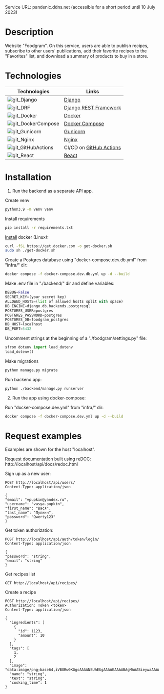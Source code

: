 Service URL: pandenic.ddns.net (accessible for a short period until 10 July 2023)

# Description
Website "Foodgram". On this service, users are able to publish recipes, subscribe to other users' publications, add their favorite recipes to the "Favorites" list, and download a summary of products to buy in a store.

# Technologies

| Technologies | Links |
| ---- | ---- |
| ![git_Django](https://github.com/pandenic/Foodgram_project/assets/114985447/87a6dd6e-127f-47e7-bbd4-a6c28fcddf76) | [Django](https://www.djangoproject.com/) |
| ![git_DRF](https://github.com/pandenic/Foodgram_project/assets/114985447/cda2c749-4c32-4857-b38a-ba37e4ec08a5) | [Django REST Framework](https://www.django-rest-framework.org/) |
| ![git_Docker](https://github.com/pandenic/Foodgram_project/assets/114985447/f0c3af66-8353-4cd6-a319-d20f0e526468) | [Docker](https://www.docker.com/)
| ![git_DockerCompose](https://github.com/pandenic/Foodgram_project/assets/114985447/f5bd3ab1-09d8-4b90-9e49-22e9204a4220) | [Docker Compose](https://docs.docker.com/compose/)
| ![git_Gunicorn](https://github.com/pandenic/Foodgram_project/assets/114985447/5128cb25-d11d-4459-986b-42c5ab779960) | [Gunicorn](https://gunicorn.org/)
| ![git_Nginx](https://github.com/pandenic/Foodgram_project/assets/114985447/584e5c7b-88c2-4870-b47d-6f7dce6bcc8f) | [Nginx](https://www.nginx.com/)
| ![git_GitHubActions](https://github.com/pandenic/Foodgram_project/assets/114985447/22987e2c-f0be-4361-8e6a-0760c8a6dd53) | CI/CD on [GitHub Actions](https://github.com/features/actions)
| ![git_React](https://github.com/pandenic/Foodgram_project/assets/114985447/8af3082e-5e44-42e8-a0b2-c57d596f229b) | [React](https://react.dev/)



# Installation


1. Run the backend as a separate API app.

Create venv
```bash
python3.9 -m venv venv
```

Install requirements
```bash
pip install -r requirements.txt
```

[Install](https://docs.docker.com/engine/install/ubuntu/) docker (Linux):
```bash
curl -fSL https://get.docker.com -o get-docker.sh
sudo sh ./get-docker.sh
```

Create a Postgres database using "docker-compose.dev.db.yml" from "infra/" dir:
```bash
docker compose -f docker-compose.dev.db.yml up -d --build
```

Make .env file in "./backend/" dir and define variables:
```python
DEBUG=False
SECRET_KEY=(your secret key)
ALLOWED_HOSTS=(list of allowed hosts split with space)
DB_ENGINE=django.db.backends.postgresql
POSTGRES_USER=postgres
POSTGRES_PASSWORD=postgres
POSTGRES_DB=foodgram_postgres
DB_HOST=localhost
DB_PORT=5432
```

Uncomment strings at the beginning of a "./foodgram/settings.py" file:
```python
sfrom dotenv import load_dotenv
load_dotenv()
```

Make migrations
```bash
python manage.py migrate
```

Run backend app:
```bash
python ./backend/manage.py runserver
```

2. Run the app using docker-compose:

Run "docker-compose.dev.yml" from "infra/" dir:
```bash
docker compose -f docker-compose.dev.yml up -d --build
```

# Request examples
Examples are shown for the host "localhost".

Request documentation built using reDOC:
http://localhost/api/docs/redoc.html


Sign up as a new user:
```HTTP request
POST http://localhost/api/users/
Content-Type: application/json

{
"email": "vpupkin@yandex.ru",
"username": "vasya.pupkin",
"first_name": "Вася",
"last_name": "Пупкин",
"password": "Qwerty123"
}
```

Get token authorization:
```HTTP request
POST http://localhost/api/auth/token/login/
Content-Type: application/json

{
"password": "string",
"email": "string"
}
```

Get recipes list
```HTTP request
GET http://localhost/api/recipes/
```

Create a recipe
```HTTP request
POST http://localhost/api/recipes/
Authorization: Token <token> 
Content-Type: application/json

{
  "ingredients": [
    {
      "id": 1123,
      "amount": 10
    }
  ],
  "tags": [
    1,
    2
  ],
  "image": "data:image/png;base64,iVBORw0KGgoAAAANSUhEUgAAAAEAAAABAgMAAABieywaAAAACVBMVEUAAAD///9fX1/S0ecCAAAACXBIWXMAAA7EAAAOxAGVKw4bAAAACklEQVQImWNoAAAAggCByxOyYQAAAABJRU5ErkJggg==",
  "name": "string",
  "text": "string",
  "cooking_time": 1
}
```
